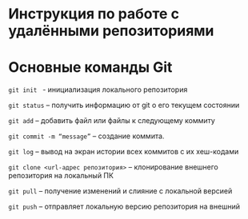 # Инструкция по работе с удалёнными репозиториями


# Основные команды Git 


 
```git init ``` - инициализация локального репозитория


 ``` git status ```
  – получить информацию от git о его текущем состоянии


 ```git add``` – добавить файл или файлы к следующему коммиту


 ```git commit -m “message”``` – создание коммита.


 ```git log``` – вывод на экран истории всех коммитов с их хеш-кодами
 
 ```git clone <url-адрес репозитория>``` – клонирование внешнего репозитория на локальный ПК


 ```git pull``` – получение изменений и слияние с локальной версией


 ```git push``` – отправляет локальную версию репозитория на внешний
